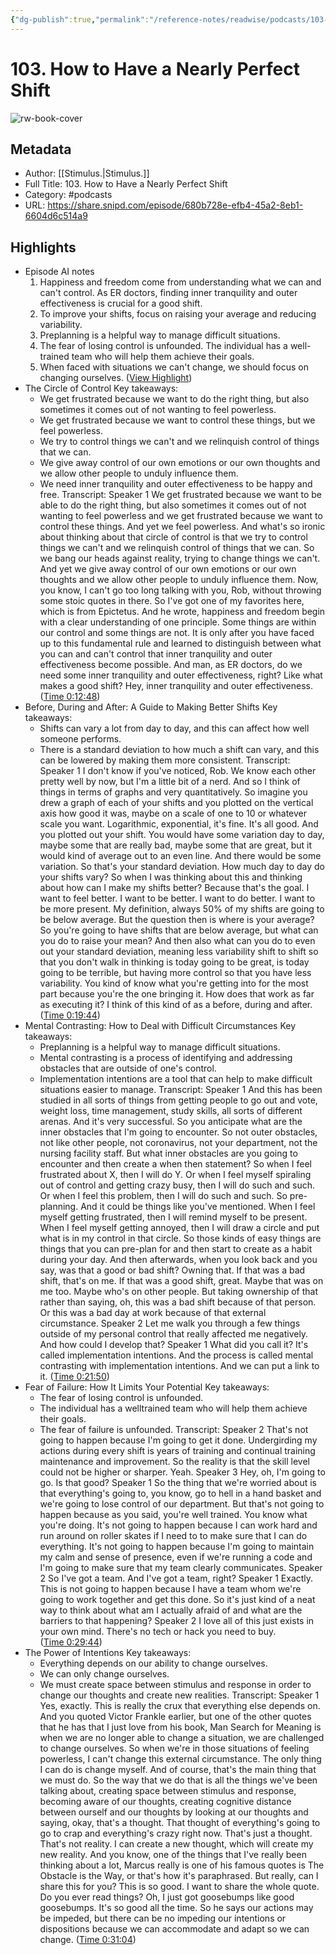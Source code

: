 ```yaml
---
{"dg-publish":true,"permalink":"/reference-notes/readwise/podcasts/103-how-to-have-a-nearly-perfect-shift/"}
---
```


# 103. How to Have a Nearly Perfect Shift

![rw-book-cover](https://wsrv.nl/?url=https%3A%2F%2Fssl-static.libsyn.com%2Fp%2Fassets%2F8%2Fb%2Fe%2F8%2F8be800e474d0a0cb%2FiTunes_cover.png&w=100&h=100)

## Metadata
- Author: [[Stimulus.\|Stimulus.]]
- Full Title: 103. How to Have a Nearly Perfect Shift
- Category: #podcasts
- URL: https://share.snipd.com/episode/680b728e-efb4-45a2-8eb1-6604d6c514a9

## Highlights
- Episode AI notes
  1. Happiness and freedom come from understanding what we can and can't control. As ER doctors, finding inner tranquility and outer effectiveness is crucial for a good shift.
  2. To improve your shifts, focus on raising your average and reducing variability.
  3. Preplanning is a helpful way to manage difficult situations.
  4. The fear of losing control is unfounded. The individual has a well-trained team who will help them achieve their goals.
  5. When faced with situations we can't change, we should focus on changing ourselves. ([View Highlight](https://share.snipd.com/episode-takeaways/a439fc2a-7777-4aa8-8f95-8aef12817620))
- The Circle of Control
  Key takeaways:
  - We get frustrated because we want to do the right thing, but also sometimes it comes out of not wanting to feel powerless.
  - We get frustrated because we want to control these things, but we feel powerless.
  - We try to control things we can't and we relinquish control of things that we can.
  - We give away control of our own emotions or our own thoughts and we allow other people to unduly influence them.
  - We need inner tranquility and outer effectiveness to be happy and free.
  Transcript:
  Speaker 1
  We get frustrated because we want to be able to do the right thing, but also sometimes it comes out of not wanting to feel powerless and we get frustrated because we want to control these things. And yet we feel powerless. And what's so ironic about thinking about that circle of control is that we try to control things we can't and we relinquish control of things that we can. So we bang our heads against reality, trying to change things we can't. And yet we give away control of our own emotions or our own thoughts and we allow other people to unduly influence them. Now, you know, I can't go too long talking with you, Rob, without throwing some stoic quotes in there. So I've got one of my favorites here, which is from Epictetus. And he wrote, happiness and freedom begin with a clear understanding of one principle. Some things are within our control and some things are not. It is only after you have faced up to this fundamental rule and learned to distinguish between what you can and can't control that inner tranquility and outer effectiveness become possible. And man, as ER doctors, do we need some inner tranquility and outer effectiveness, right? Like what makes a good shift? Hey, inner tranquility and outer effectiveness. ([Time 0:12:48](https://share.snipd.com/snip/cf47dabc-b3c1-42d1-8b12-98c7e723d1c8))
- Before, During and After: A Guide to Making Better Shifts
  Key takeaways:
  - Shifts can vary a lot from day to day, and this can affect how well someone performs.
  - There is a standard deviation to how much a shift can vary, and this can be lowered by making them more consistent.
  Transcript:
  Speaker 1
  I don't know if you've noticed, Rob. We know each other pretty well by now, but I'm a little bit of a nerd. And so I think of things in terms of graphs and very quantitatively. So imagine you drew a graph of each of your shifts and you plotted on the vertical axis how good it was, maybe on a scale of one to 10 or whatever scale you want. Logarithmic, exponential, it's fine. It's all good. And you plotted out your shift. You would have some variation day to day, maybe some that are really bad, maybe some that are great, but it would kind of average out to an even line. And there would be some variation. So that's your standard deviation. How much day to day do your shifts vary? So when I was thinking about this and thinking about how can I make my shifts better? Because that's the goal. I want to feel better. I want to be better. I want to do better. I want to be more present. My definition, always 50% of my shifts are going to be below average. But the question then is where is your average? So you're going to have shifts that are below average, but what can you do to raise your mean? And then also what can you do to even out your standard deviation, meaning less variability shift to shift so that you don't walk in thinking is today going to be great, is today going to be terrible, but having more control so that you have less variability. You kind of know what you're getting into for the most part because you're the one bringing it. How does that work as far as executing it? I think of this kind of as a before, during and after. ([Time 0:19:44](https://share.snipd.com/snip/b45965c5-3c06-42b6-9017-bef25340e54a))
- Mental Contrasting: How to Deal with Difficult Circumstances
  Key takeaways:
  - Preplanning is a helpful way to manage difficult situations.
  - Mental contrasting is a process of identifying and addressing obstacles that are outside of one's control.
  - Implementation intentions are a tool that can help to make difficult situations easier to manage.
  Transcript:
  Speaker 1
  And this has been studied in all sorts of things from getting people to go out and vote, weight loss, time management, study skills, all sorts of different arenas. And it's very successful. So you anticipate what are the inner obstacles that I'm going to encounter. So not outer obstacles, not like other people, not coronavirus, not your department, not the nursing facility staff. But what inner obstacles are you going to encounter and then create a when then statement? So when I feel frustrated about X, then I will do Y. Or when I feel myself spiraling out of control and getting crazy busy, then I will do such and such. Or when I feel this problem, then I will do such and such. So pre-planning. And it could be things like you've mentioned. When I feel myself getting frustrated, then I will remind myself to be present. When I feel myself getting annoyed, then I will draw a circle and put what is in my control in that circle. So those kinds of easy things are things that you can pre-plan for and then start to create as a habit during your day. And then afterwards, when you look back and you say, was that a good or bad shift? Owning that. If that was a bad shift, that's on me. If that was a good shift, great. Maybe that was on me too. Maybe who's on other people. But taking ownership of that rather than saying, oh, this was a bad shift because of that person. Or this was a bad day at work because of that external circumstance.
  Speaker 2
  Let me walk you through a few things outside of my personal control that really affected me negatively. And how could I develop that?
  Speaker 1
  What did you call it? It's called implementation intentions. And the process is called mental contrasting with implementation intentions. And we can put a link to it. ([Time 0:21:50](https://share.snipd.com/snip/1b0edb38-c6c9-49d3-ae4d-ca02b03df68f))
- Fear of Failure: How It Limits Your Potential
  Key takeaways:
  - The fear of losing control is unfounded.
  - The individual has a welltrained team who will help them achieve their goals.
  - The fear of failure is unfounded.
  Transcript:
  Speaker 2
  That's not going to happen because I'm going to get it done. Undergirding my actions during every shift is years of training and continual training maintenance and improvement. So the reality is that the skill level could not be higher or sharper. Yeah.
  Speaker 3
  Hey, oh, I'm going to go. Is that good?
  Speaker 1
  So the thing that we're worried about is that everything's going to, you know, go to hell in a hand basket and we're going to lose control of our department. But that's not going to happen because as you said, you're well trained. You know what you're doing. It's not going to happen because I can work hard and run around on roller skates if I need to to make sure that I can do everything. It's not going to happen because I'm going to maintain my calm and sense of presence, even if we're running a code and I'm going to make sure that my team clearly communicates.
  Speaker 2
  So I've got a team. And I've got a team, right?
  Speaker 1
  Exactly. This is not going to happen because I have a team whom we're going to work together and get this done. So it's just kind of a neat way to think about what am I actually afraid of and what are the barriers to that happening?
  Speaker 2
  I love all of this just exists in your own mind. There's no tech or hack you need to buy. ([Time 0:29:44](https://share.snipd.com/snip/407dc6a1-3978-4c58-9655-77d27f67ea91))
- The Power of Intentions
  Key takeaways:
  - Everything depends on our ability to change ourselves.
  - We can only change ourselves.
  - We must create space between stimulus and response in order to change our thoughts and create new realities.
  Transcript:
  Speaker 1
  Yes, exactly. This is really the crux that everything else depends on. And you quoted Victor Frankle earlier, but one of the other quotes that he has that I just love from his book, Man Search for Meaning is when we are no longer able to change a situation, we are challenged to change ourselves. So when we're in those situations of feeling powerless, I can't change this external circumstance. The only thing I can do is change myself. And of course, that's the main thing that we must do. So the way that we do that is all the things we've been talking about, creating space between stimulus and response, becoming aware of our thoughts, creating cognitive distance between ourself and our thoughts by looking at our thoughts and saying, okay, that's a thought. That thought of everything's going to go to crap and everything's crazy right now. That's just a thought. That's not reality. I can create a new thought, which will create my new reality. And you know, one of the things that I've really been thinking about a lot, Marcus really is one of his famous quotes is The Obstacle is the Way, or that's how it's paraphrased. But really, can I share this for you? This is so good. I want to share the whole quote. Do you ever read things? Oh, I just got goosebumps like good goosebumps. It's so good all the time. So he says our actions may be impeded, but there can be no impeding our intentions or dispositions because we can accommodate and adapt so we can change. ([Time 0:31:04](https://share.snipd.com/snip/ff9527b0-913d-427a-9350-524ef23dd4e6))
